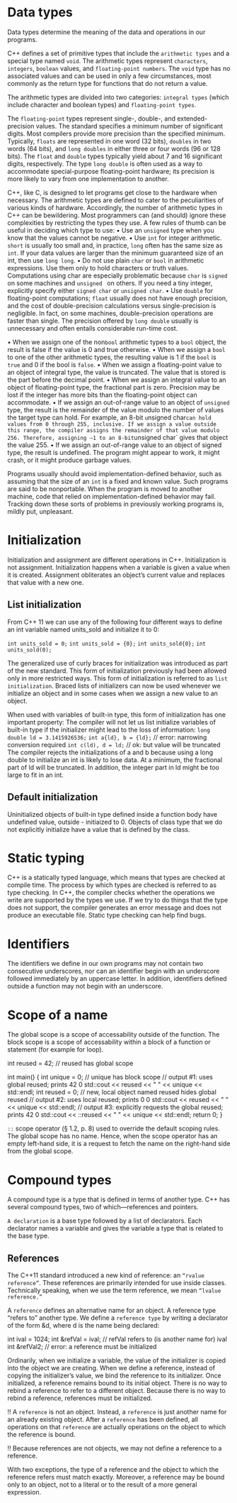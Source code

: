 # Data types

Data types determine the meaning of the data and operations in our programs.

C++ defines a set of primitive types that include the `arithmetic types` and a special type named `void`. The arithmetic types represent `characters`, `integers`, `boolean` values, and `floating-point numbers`. The `void` type has no associated values and can be used in only a few circumstances, most commonly as the return type for functions that do not return a value.

The arithmetic types are divided into two categories: `integral types` (which include character and boolean types) and `floating-point types`.

The `floating-point` types represent single-, double-, and extended-precision values. The standard specifies a minimum number of significant digits. Most compilers provide more precision than the specified minimum. Typically, `floats` are represented in one word (32 bits), `doubles` in two words (64 bits), and `long doubles` in either three or four words (96 or 128 bits). The `float` and `double` types typically yield about 7 and 16 significant digits, respectively. The type `long double` is often used as a way to accommodate special-purpose floating-point hardware; its precision is more likely to vary from one implementation to another.

C++, like C, is designed to let programs get close to the hardware when necessary. The arithmetic types are defined to cater to the peculiarities of various kinds of hardware. Accordingly, the number of arithmetic types in C++ can be bewildering. Most programmers can (and should) ignore these complexities by restricting the types they
use. A few rules of thumb can be useful in deciding which type to use:
• Use an `unsigned` type when you know that the values cannot be negative.
• Use `int` for integer arithmetic. `short` is usually too small and, in practice, `long` often has the same size as `int`. If your data values are larger than the minimum guaranteed size of an int, then use `long long`.
• Do not use plain `char` or `bool` in arithmetic expressions. Use them only to hold characters or truth values. Computations using char are especially problematic because `char` is `signed` on some machines and `unsigned ` on others. If you need a tiny integer, explicitly specify either `signed char` or `unsigned char`. 
• Use `double` for floating-point computations; `float` usually does not have enough precision, and the cost of double-precision calculations versus single-precision is negligible. In fact, on some machines, double-precision operations are faster than single. The precision offered by `long double` usually is unnecessary and often entails considerable run-time cost.


• When we assign one of the non`bool` arithmetic types to a `bool` object, the result is false if the value is 0 and true otherwise.
• When we assign a `bool` to one of the other arithmetic types, the resulting value is 1 if the `bool` is `true` and 0 if the bool is `false`.
• When we assign a floating-point value to an object of integral type, the value is truncated. The value that is stored is the part before the decimal point.
• When we assign an integral value to an object of floating-point type, the fractional part is zero. Precision may be lost if the integer has more bits than the floating-point object can accommodate.
• If we assign an out-of-range value to an object of `unsigned` type, the result is the remainder of the value modulo the number of values the target type can hold. For example, an 8-bit `u`nsigned char` can hold values from 0 through
255, inclusive. If we assign a value outside this range, the compiler assigns the remainder of that value modulo 256. Therefore, assigning –1 to an 8-bit `unsigned char` gives that object the value 255.
• If we assign an out-of-range value to an object of signed type, the result is undefined. The program might appear to work, it might crash, or it might produce garbage values.

Programs usually should avoid implementation-defined behavior, such as assuming that the size of an `int` is a fixed and known value. Such programs are said to be nonportable. When the program is moved to another machine, code that
relied on implementation-defined behavior may fail. Tracking down these sorts of problems in previously working programs is, mildly put, unpleasant.

# Initialization

Initialization and assignment are different operations in C++. Initialization is not assignment. Initialization happens when a variable
is given a value when it is created. Assignment obliterates an object’s current value and replaces that value with a new one.

## List initialization

From C++ 11 we can use any of the following four different ways to define an int variable named units_sold and
initialize it to 0:

`int units_sold = 0;`
`int units_sold = {0};`
`int units_sold{0};`
`int units_sold(0);`

The generalized use of curly braces for initialization was introduced as part of the new standard. This form of initialization previously had been allowed only in more restricted ways. This form of initialization is referred to as `list initialization`. Braced lists of initializers can now be used whenever we initialize an object and in some cases when we assign a new value to an object.

When used with variables of built-in type, this form of initialization has one important property: The compiler will not let us list initialize variables of built-in type if the initializer might lead to the loss of information:
`long double ld = 3.1415926536;`
`int a{ld}, b = {ld};` // error: narrowing conversion required
`int c(ld), d = ld;` // ok: but value will be truncated
The compiler rejects the initializations of a and b because using a long double to
initialize an int is likely to lose data. At a minimum, the fractional part of ld will
be truncated. In addition, the integer part in ld might be too large to fit in an int.

## Default initialization

Uninitialized objects of built-in type defined inside a function body have undefined value, outside - initiaized to 0. Objects of class type that we do not explicitly initialize have a value that is defined by the class.

# Static typing

C++ is a statically typed language, which means that types are checked at compile time. The process by which types are checked is referred to as type checking. In C++, the compiler checks whether the operations we write are supported
by the types we use. If we try to do things that the type does not support, the compiler
generates an error message and does not produce an executable file. Static type checking can help
find bugs.


# Identifiers

The identifiers we define in our own programs may not contain two consecutive underscores, nor can an identifier begin with an underscore followed immediately by an uppercase letter. In addition, identifiers defined outside a function may not begin with an underscore.

# Scope of a name

The global scope is a scope of accessability outside of the function. The block scope is a scope of accessability within a block of a function or statement (for example for loop).

int reused = 42;
// reused has global scope

int main()
{
    int unique = 0; // unique has block scope
    // output #1: uses global reused; prints 42 0
    std::cout << reused << " " << unique << std::endl;
    int reused = 0; // new, local object named reused hides global reused
    // output #2: uses local reused; prints 0 0
    std::cout << reused << " " << unique << std::endl;
    // output #3: explicitly requests the global reused; prints 42 0
    std::cout << ::reused << " " << unique << std::endl;
    return 0;
}

`::` scope operator (§ 1.2, p. 8) used to override the default scoping rules. The global scope has no name. Hence, when the scope operator has an empty left-hand side, it is a request to fetch the name on the right-hand side from the global scope.

# Compound types

A compound type is a type that is defined in terms of another type. C++ has several compound types, two of which—references and pointers.

`A declaration` is a base type followed by a list of declarators. Each declarator names a variable and gives the
variable a type that is related to the base type.

## References

The C++11 standard introduced a new kind of reference: an `“rvalue reference”`. These references are primarily intended for use inside classes. Technically speaking, when we use the term reference, we mean `“lvalue reference.”`

A `reference` defines an alternative name for an object. A reference type “refers to” another type. We define a `reference type` by writing a declarator of the form &d, where d is the name being declared:

int ival = 1024;
int &refVal = ival; // refVal refers to (is another name for) ival
int &refVal2; // error: a reference must be initialized

Ordinarily, when we initialize a variable, the value of the initializer is copied into the object we are creating. When we define a reference, instead of copying the initializer’s value, we bind the reference to its initializer. Once initialized, a reference remains bound to its initial object. There is no way to rebind a reference to refer to
a different object. Because there is no way to rebind a reference, references must be initialized.

!! A `reference` is not an object. Instead, a `reference` is just another name for an already existing object.
After a `reference` has been defined, all operations on that `reference` are actually operations on the object to which the reference is bound.

!! Because references are not objects, we may not define a reference to a reference.

With two exceptions, the type of a reference and the object to which the reference refers must match exactly.
Moreover, a reference may be bound only to an object, not to a literal or to the result of a more general expression.

